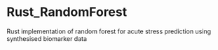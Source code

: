 # Rust_RandomForest
Rust implementation of random forest for acute stress prediction using synthesised biomarker data
